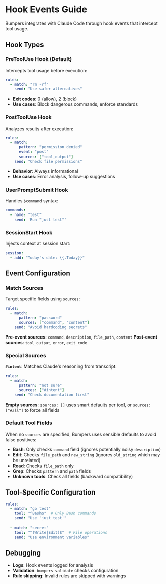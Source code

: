 # Hook Events Guide

Bumpers integrates with Claude Code through hook events that intercept tool usage.

## Hook Types

### PreToolUse Hook (Default)
Intercepts tool usage before execution:

```yaml
rules:
  - match: "rm -rf"
    send: "Use safer alternatives"
```

- **Exit codes**: 0 (allow), 2 (block)
- **Use cases**: Block dangerous commands, enforce standards

### PostToolUse Hook  
Analyzes results after execution:

```yaml
rules:
  - match:
      pattern: "permission denied"
      event: "post"
      sources: ["tool_output"]
    send: "Check file permissions"
```

- **Behavior**: Always informational
- **Use cases**: Error analysis, follow-up suggestions

### UserPromptSubmit Hook
Handles `$command` syntax:

```yaml
commands:
  - name: "test"
    send: 'Run "just test"'
```

### SessionStart Hook
Injects context at session start:

```yaml
session:
  - add: "Today's date: {{.Today}}"
```

## Event Configuration

### Match Sources

Target specific fields using `sources`:

```yaml
rules:
  - match:
      pattern: "password"
      sources: ["command", "content"]
    send: "Avoid hardcoding secrets"
```

**Pre-event sources**: `command`, `description`, `file_path`, `content`
**Post-event sources**: `tool_output`, `error`, `exit_code`

### Special Sources

**`#intent`**: Matches Claude's reasoning from transcript:

```yaml
rules:
  - match:
      pattern: "not sure"
      sources: ["#intent"]
    send: "Check documentation first"
```

**Empty sources**: `sources: []` uses smart defaults per tool, or `sources: ["#all"]` to force all fields

### Default Tool Fields

When no `sources` are specified, Bumpers uses sensible defaults to avoid false positives:

- **Bash**: Only checks `command` field (ignores potentially noisy `description`)
- **Edit**: Checks `file_path` and `new_string` (ignores `old_string` which may be unrelated)
- **Read**: Checks `file_path` only
- **Grep**: Checks `pattern` and `path` fields
- **Unknown tools**: Check all fields (backward compatibility)

## Tool-Specific Configuration

```yaml
rules:
  - match: "go test"
    tool: "^Bash$"  # Only Bash commands
    send: "Use 'just test'"
    
  - match: "secret"
    tool: "^(Write|Edit)$"  # File operations
    send: "Use environment variables"
```

## Debugging

- **Logs**: Hook events logged for analysis
- **Validation**: `bumpers validate` checks configuration
- **Rule skipping**: Invalid rules are skipped with warnings